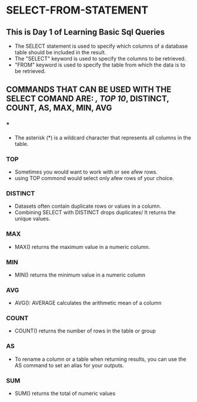 # SELECT-FROM-STATEMENT
## This is Day 1 of Learning Basic Sql Queries

- The SELECT statement is used to specify which columns of a database table should be included in the result.
- The "SELECT" keyword is used to specify the columns to be retrieved.
- "FROM" keyword is used to specify the table from which the data is to be retrieved.

## COMMANDS THAT CAN BE USED WITH THE SELECT COMAND ARE: *, TOP 10*, DISTINCT, COUNT, AS, MAX, MIN, AVG 

### *
- The asterisk (*) is a wildcard character that represents all columns in the table.

### TOP
- Sometimes you would want to work with or see afew rows.
- using TOP commond would select only afew rows of your choice.
  
### DISTINCT
- Datasets often contain duplicate rows or values in a column.
- Combining SELECT with DISTINCT drops duplicates/ It returns the unique values.

### MAX  
- MAX() returns the maximum value in a numeric column.
  
### MIN
- MIN() returns the minimum value in a numeric column
  
### AVG
- AVG(): AVERAGE calculates the arithmetic mean of a column

### COUNT  
- COUNT() returns the number of rows in the table or group

### AS
- To rename a column or a table when returning results, you can use the AS command to set an alias for your outputs.
  
### SUM
- SUM() returns the total of numeric values








